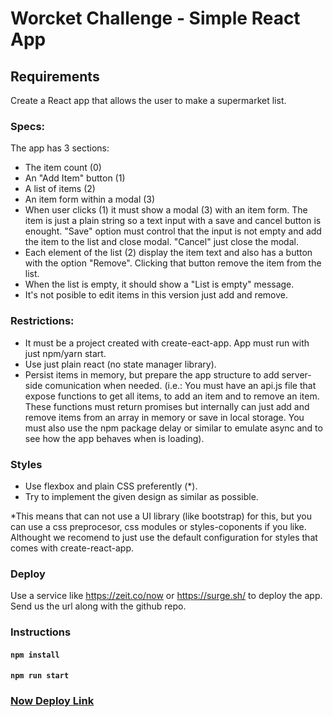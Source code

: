 # Worcket Challenge - Simple React App

## Requirements
Create a React app that allows the user to make a supermarket list.

### Specs:

The app has 3 sections:
- The item count (0)
- An "Add Item" button (1)
- A list of items (2)
- An item form within a modal (3)
- When user clicks (1) it must show a modal (3) with an item form. The item is just a plain string so a text input with a save and cancel button is enought. "Save" option must control that the input is not empty and add the item to the list and close modal. "Cancel" just close the modal.
- Each element of the list (2) display the item text and also has a button with the option "Remove". Clicking that button remove the item from the list.
- When the list is empty, it should show a "List is empty" message.
- It's not posible to edit items in this version just add and remove.

### Restrictions:

- It must be a project created with create-eact-app. App must run with just npm/yarn start.
- Use just plain react (no state manager library).
- Persist items in memory, but prepare the app structure to add server-side comunication when needed. (i.e.: You must have an api.js file that expose functions to get all items, to add an item and to remove an item. These functions must return promises but internally can just add and remove items from an array in memory or save in local storage. You must also use the npm package delay or similar to emulate async and to see how the app behaves when is loading).

### Styles

- Use flexbox and plain CSS preferently (*).
- Try to implement the given design as similar as possible.

*This means that can not use a UI library (like bootstrap) for this, but you can use a css preprocesor, css modules or styles-coponents if you like. Althought we recomend to just use the default configuration for styles that comes with create-react-app.


### Deploy

Use a service like https://zeit.co/now or https://surge.sh/ to deploy the app. Send us the url along with the github repo.

### Instructions

#### `npm install`

#### `npm run start`


### [Now Deploy Link](https://supermarket-list-lhlyybbavg.now.sh/)
